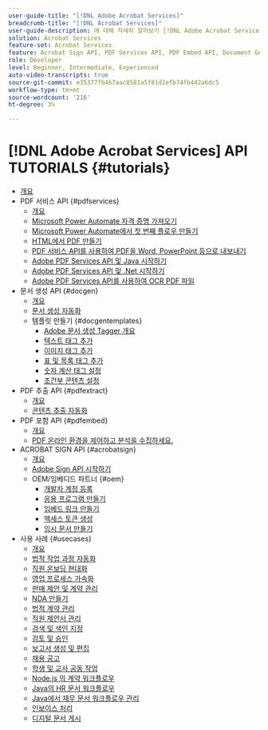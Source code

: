 ```yaml
---
user-guide-title: "[!DNL Adobe Acrobat Services]"
breadcrumb-title: "[!DNL Acrobat Services]"
user-guide-description: 에 대해 자세히 알아보기 [!DNL Adobe Acrobat Services]
solution: Acrobat Services
feature-set: Acrobat Services
feature: Acrobat Sign API, PDF Services API, PDF Embed API, Document Generation API
role: Developer
level: Beginner, Intermediate, Experienced
auto-video-transcripts: true
source-git-commit: e35377fb467aac8581a5f81d2efb74fb442a6dc5
workflow-type: tm+mt
source-wordcount: '216'
ht-degree: 3%

---
```



# [!DNL Adobe Acrobat Services] API TUTORIALS {#tutorials}

+ [개요](overview.md)
+ PDF 서비스 API {#pdfservices}
   + [개요](pdfservices/overview-pdfservices.md)
   + [Microsoft Power Automate 자격 증명 가져오기](pdfservices/getting-credentials-power-automate.md)
   + [Microsoft Power Automate에서 첫 번째 플로우 만들기](pdfservices/create-workflow-power-automate.md)
   + [HTML에서 PDF 만들기](pdfservices/createpdffromhtml.md)
   + [PDF 서비스 API를 사용하여 PDF을 Word, PowerPoint 등으로 내보내기](pdfservices/exportpdf.md)
   + [Adobe PDF Services API 및 Java 시작하기](pdfservices/gettingstartedjava.md)
   + [Adobe PDF Services API 및 .Net 시작하기](pdfservices/gettingstartednet.md)
   + [Adobe PDF Services API를 사용하여 OCR PDF 파일](pdfservices/ocr.md)
+ 문서 생성 API {#docgen}
   + [개요](docgen/overview-docgen.md)
   + [문서 생성 자동화](docgen/automate-doc-gen.md)
   + 템플릿 만들기 {#docgentemplates}
      + [Adobe 문서 생성 Tagger 개요](docgen/taggeroverview.md)
      + [텍스트 태그 추가](docgen/taggeraddtexttags.md)
      + [이미지 태그 추가](docgen/taggeraddimagetags.md)
      + [표 및 목록 태그 추가](docgen/taggertables.md)
      + [숫자 계산 태그 설정](docgen/taggercalculations.md)
      + [조건부 콘텐츠 설정](docgen/taggerconditional.md)
+ PDF 추출 API {#pdfextract}
   + [개요](pdfextract/overview-extract.md)
   + [콘텐츠 추출 자동화](pdfextract/automate-content-extraction.md)
+ PDF 포함 API {#pdfembed}
   + [개요](pdfembed/overview-embed.md)
   + [PDF 온라인 환경을 제어하고 분석을 수집하세요.](pdfembed/controlpdfexperience.md)
+ ACROBAT SIGN API {#acrobatsign}
   + [개요](acrobatsign/overview-sign.md)
   + [Adobe Sign API 시작하기](acrobatsign/signapi.md)
   + OEM/임베디드 파트너 {#oem}
      + [개발자 계정 등록](acrobatsign/sign-up-developer-account.md)
      + [응용 프로그램 만들기](acrobatsign/creating-your-application.md)
      + [임베드 링크 만들기](acrobatsign/creating-an-embed-link.md)
      + [액세스 토큰 생성](acrobatsign/generating-an-access-token.md)
      + [임시 문서 만들기](acrobatsign/creating-a-transient-document.md)
+ 사용 사례 {#usecases}
   + [개요](usecases/overview-usecases.md)
   + [법적 작업 과정 자동화](usecases/automatelegalworkflows.md)
   + [직원 온보딩 현대화](usecases/employeeonboarding.md)
   + [영업 프로세스 가속화](usecases/acceleratesales.md)
   + [판매 제안 및 계약 관리](usecases/sales.md)
   + [NDA 만들기](usecases/nda.md)
   + [법적 계약 관리](usecases/legal.md)
   + [직원 제안서 관리](usecases/offer.md)
   + [검색 및 색인 지정](usecases/searching.md)
   + [검토 및 승인](usecases/reviews.md)
   + [보고서 생성 및 편집](usecases/reportcreation.md)
   + [채용 공고](usecases/jobposting.md)
   + [학생 및 교사 공동 작업](usecases/educationcollab.md)
   + [Node.js 의 계약 워크플로우](usecases/AgreementWorkflowsNodejs.md)
   + [Java의 HR 문서 워크플로우](usecases/HRAgreementWorkflowsJava.md)
   + [Java에서 재무 문서 워크플로우 관리](usecases/FinanceWorkflowsJava.md)
   + [인보이스 처리](usecases/invoices.md)
   + [디지털 문서 게시](usecases/ddppdfembedapi.md)

